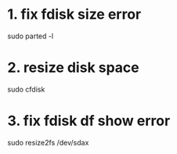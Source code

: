
# 1. fix fdisk size error
sudo parted -l

# 2. resize disk space
sudo cfdisk

# 3. fix fdisk df show error
sudo resize2fs /dev/sdax